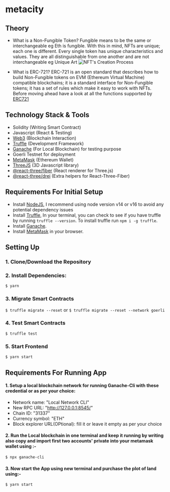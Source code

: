 # metacity

## Theory

- What is a Non-Fungible Token?
  Fungible means to be the same or interchangeable eg Eth is fungible. With this in mind, NFTs are unique; each one is different. Every single token has unique characteristics and values. They are all distinguishable from one another and are not interchangeable eg Unique Art
  ![NFT's Creation Process](https://i.imgur.com/wt4qWKT.jpg)

- What is ERC-721?
  ERC-721 is an open standard that describes how to build Non-Fungible tokens on EVM (Ethereum Virtual Machine) compatible blockchains; it is a standard interface for Non-Fungible tokens; it has a set of rules which make it easy to work with NFTs. Before moving ahead have a look at all the functions supported by [ERC721](https://docs.openzeppelin.com/contracts/3.x/api/token/erc721)

## Technology Stack & Tools

- Solidity (Writing Smart Contract)
- Javascript (React & Testing)
- [Web3](https://web3js.readthedocs.io/en/v1.5.2/) (Blockchain Interaction)
- [Truffle](https://www.trufflesuite.com/docs/truffle/overview) (Development Framework)
- [Ganache](https://www.trufflesuite.com/ganache) (For Local Blockchain) for testing purpose
- Goerli Testnet for deployment
- [MetaMask](https://metamask.io/) (Ethereum Wallet)
- [ThreeJS](https://threejs.org/docs/index.html) (3D Javascript library)
- [@react-three/fiber](https://docs.pmnd.rs/react-three-fiber/getting-started/introduction) (React renderer for Three.js)
- [@react-three/drei](https://docs.pmnd.rs/drei/introduction) (Extra helpers for React-Three-Fiber)

## Requirements For Initial Setup

- Install [NodeJS](https://nodejs.org/en/), I recommend using node version v14 or v16 to avoid any potential dependency issues
- Install [Truffle](https://www.trufflesuite.com/docs/truffle/overview), In your terminal, you can check to see if you have truffle by running `truffle --version`. To install truffle run `npm i -g truffle`.
- Install [Ganache](https://www.trufflesuite.com/ganache).
- Install [MetaMask](https://metamask.io/) in your browser.

## Setting Up

### 1. Clone/Download the Repository

### 2. Install Dependencies:

`$ yarn`

### 3. Migrate Smart Contracts

`$ truffle migrate --reset`
or
`$ truffle migrate --reset --network goerli`

### 4. Test Smart Contracts

`$ truffle test`

### 5. Start Frontend

`$ yarn start`

## Requirements For Running App

#### 1. Setup a local blockchain network for running Ganache-Cli with these credential or as per your choice:

- Network name: "Local Network CLI"
- New RPC URL: "http://127.0.0.1:8545/"
- Chain ID: "31337"
- Currency symbol: "ETH"
- Block explorer URL(OPtional): fill it
  or leave it empty as per your choice

#### 2. Run the Local blockchain in one terminal and keep it running by writing also copy and import first two accounts' private into your metamask wallet using :-

`$ npx ganache-cli`

#### 3. Now start the App using new terminal and purchase the plot of land using:-

`$ yarn start`
